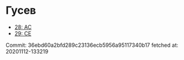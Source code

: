 # Гусев
- [28: AC](28.md)
- [29: CE](29.md)

Commit: 36ebd60a2bfd289c23136ecb5956a95117340b17
 fetched at: 20201112-133219
